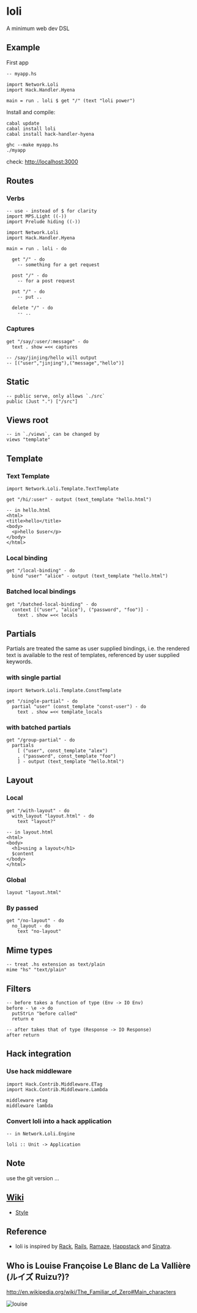 # loli

A minimum web dev DSL

## Example

First app

    -- myapp.hs
    
    import Network.Loli
    import Hack.Handler.Hyena
    
    main = run . loli $ get "/" (text "loli power")

Install and compile:

    cabal update
    cabal install loli
    cabal install hack-handler-hyena
    
    ghc --make myapp.hs
    ./myapp

check: <http://localhost:3000>


## Routes

### Verbs

    -- use - instead of $ for clarity
    import MPS.Light ((-))
    import Prelude hiding ((-))
    
    import Network.Loli
    import Hack.Handler.Hyena
    
    main = run . loli - do

      get "/" - do
        -- something for a get request

      post "/" - do
        -- for a post request
    
      put "/" - do
        -- put ..
    
      delete "/" - do
        -- ..

### Captures

    get "/say/:user/:message" - do
      text . show =<< captures

    -- /say/jinjing/hello will output
    -- [("user","jinjing"),("message","hello")]


## Static

    -- public serve, only allows `./src`
    public (Just ".") ["/src"]

## Views root

    -- in `./views`, can be changed by
    views "template"

## Template

### Text Template

    import Network.Loli.Template.TextTemplate
    
    get "/hi/:user" - output (text_template "hello.html")
    
    -- in hello.html
    <html>
    <title>hello</title>
    <body>
      <p>hello $user</p>
    </body>
    </html>

### Local binding

    get "/local-binding" - do
      bind "user" "alice" - output (text_template "hello.html")

### Batched local bindings

    get "/batched-local-binding" - do
      context [("user", "alice"), ("password", "foo")] - 
        text . show =<< locals

## Partials

Partials are treated the same as user supplied bindings, i.e. the rendered text is available to the rest of templates, referenced by user supplied keywords.

### with single partial

    import Network.Loli.Template.ConstTemplate

    get "/single-partial" - do
      partial "user" (const_template "const-user") - do
        text . show =<< template_locals

### with batched partials

    get "/group-partial" - do
      partials 
        [ ("user", const_template "alex")
        , ("password", const_template "foo")
        ] - output (text_template "hello.html")

## Layout

### Local

    get "/with-layout" - do
      with_layout "layout.html" - do
        text "layout?"
    
    -- in layout.html
    <html>
    <body>
      <h1>using a layout</h1>
      $content
    </body>
    </html>

### Global

    layout "layout.html"

### By passed

    get "/no-layout" - do
      no_layout - do
        text "no-layout"


## Mime types

    -- treat .hs extension as text/plain
    mime "hs" "text/plain"

## Filters

    -- before takes a function of type (Env -> IO Env)
    before - \e -> do
      putStrLn "before called"
      return e
    
    -- after takes that of type (Response -> IO Response)
    after return

## Hack integration

### Use hack middleware

    import Hack.Contrib.Middleware.ETag
    import Hack.Contrib.Middleware.Lambda
    
    middleware etag
    middleware lambda

### Convert loli into a hack application

    -- in Network.Loli.Engine
    
    loli :: Unit -> Application

## Note

use the git version ...

## [Wiki](http://wiki.github.com/nfjinjing/loli)

* [Style](http://wiki.github.com/nfjinjing/loli/style)

## Reference

* loli is inspired by [Rack](http://rack.rubyforge.org), [Rails](http://rubyonrails.org), [Ramaze](http://ramaze.net), [Happstack](http://happstack.com/) and [Sinatra](http://www.sinatrarb.com/).

## Who is Louise Françoise Le Blanc de La Vallière (ルイズ Ruizu?)?

<http://en.wikipedia.org/wiki/The_Familiar_of_Zero#Main_characters>

![louise](http://github.com/nfjinjing/loli/raw/master/louise.jpg)

